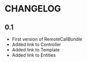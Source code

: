 CHANGELOG
=========

0.1
-----

 * First version of RemoteCallBundle
 * Added link to Controller
 * Added link to Template
 * Added link to Entities